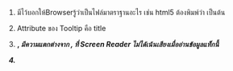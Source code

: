 1) <!DOCTYPE> มีไว้บอกให้Browserรู้ว่าเป็นไฟล์มาตราฐานอะไร เช่น html5 ต้องพิมพ์ว่า <!DOCTYPE html> เป็นต้น

2) Attribute ของ Tooltip คือ title

3) <b>, <i> มีความแตกต่างจาก <strong>, <em> ที่ Screen Reader ไม่ได้เน้นเสียงเมื่ออ่านข้อมูลแท็กนี้


4) <backward> 